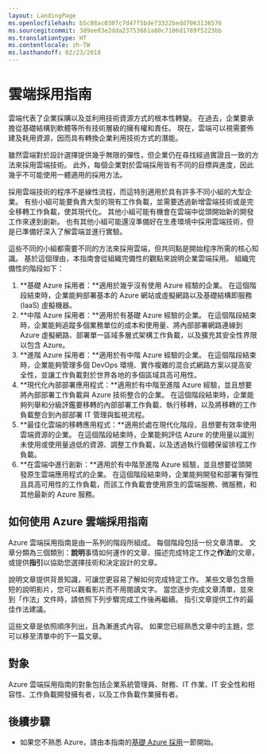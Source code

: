 ```yaml
---
layout: LandingPage
ms.openlocfilehash: b5c88ac0307c7d47f5bde73322bedd7063136576
ms.sourcegitcommit: 3d9ee03e2dda23753661a80c7106d1789f5223bb
ms.translationtype: HT
ms.contentlocale: zh-TW
ms.lasthandoff: 02/23/2018
---
```

# <a name="cloud-adoption-guide"></a>雲端採用指南

雲端代表了企業採購以及並利用技術資源方式的根本性轉變。 在過去，企業要承擔從基礎結構到軟體等所有技術層級的擁有權和責任。 現在，雲端可以視需要佈建及耗用資源，因而具有轉換企業利用技術方式的潛能。

雖然雲端對於設計選擇提供幾乎無限的彈性，但企業仍在尋找經過實證且一致的方法來採用雲端技術。 此外，每個企業對於雲端採用皆有不同的目標與進度，因此幾乎不可能使用一體適用的採用方法。

採用雲端技術的程序不是線性流程，而這特別適用於具有許多不同小組的大型企業。 有些小組可能要負責大型的現有工作負載，並需要透過新增雲端技術或是完全移轉工作負載，使其現代化。 其他小組可能有機會在雲端中從頭開始新的開發工作來達到創新。 也有其他小組可能還沒準備好在生產環境中採用雲端技術，但是已準備好深入了解雲端並進行實驗。

這些不同的小組都需要不同的方法來採用雲端，但共同點是開始程序所需的核心知識。 基於這個理由，本指南會從組織完備性的觀點來說明企業雲端採用。 組織完備性的階段如下：

1. **基礎 Azure 採用者：**適用於幾乎沒有使用 Azure 經驗的企業。 在這個階段結束時，企業能夠部署基本的 Azure 網站或虛擬網路以及基礎結構即服務 (IaaS) 虛擬機器。  
2. **中階 Azure 採用者：**適用於有基礎 Azure 經驗的企業。 在這個階段結束時，企業能夠追蹤多個業務單位的成本和使用量、將內部部署網路連線到 Azure 虛擬網路、部署單一區域多層式架構工作負載，以及擴充其安全性界限以包含 Azure。
3. **進階 Azure 採用者：**適用於有中階 Azure 經驗的企業。 在這個階段結束時，企業能夠管理多個 DevOps 環境、實作複雜的混合式網路方案以提高安全性，並讓工作負載對於世界各地的多個區域具高可用性。 
4. **現代化內部部署應用程式：**適用於有中階至進階 Azure 經驗，並且想要將內部部署工作負載與 Azure 技術整合的企業。 在這個階段結束時，企業能夠列舉和分級評鑑要移轉的內部部署工作負載、執行移轉，以及將移轉的工作負載整合到內部部署 IT 管理與監視流程。
5. **最佳化雲端的移轉應用程式：**適用於處在現代化階段，且想要有效率使用雲端資源的企業。 在這個階段結束時，企業能夠評估 Azure 的使用量以識別未使用或使用量過低的資源、調整工作負載，以及透過執行個體保留排程工作負載。
6. **在雲端中進行創新：**適用於有中階至進階 Azure 經驗，並且想要從頭開發原生雲端應用程式的企業。 在這個階段結束時，企業能夠開發和部署有彈性且具高可用性的工作負載，而該工作負載會使用原生的雲端服務、微服務，和其他最新的 Azure 服務。

## <a name="how-to-use-the-azure-cloud-adoption-guide"></a>如何使用 Azure 雲端採用指南

Azure 雲端採用指南是由一系列的階段所組成。 每個階段包括一份文章清單。 文章分類為三個類別：**說明**事情如何運作的文章、描述完成特定工作之**作法**的文章，或提供**指引**以協助您選擇技術和決定設計的文章。 

說明文章提供背景知識，可讓您更容易了解如何完成特定工作。 某些文章包含簡短的說明影片，您可以觀看影片而不用閱讀文字。 當您逐步完成文章清單，並來到「作法」文件時，請依照下列步驟完成工作後再繼續。 指引文章提供工作的最佳作法建議。 

這些文章是依照順序列出，且為漸進式內容。 如果您已經熟悉文章中的主題，您可以移至清單中的下一篇文章。 

## <a name="audience"></a>對象

Azure 雲端採用指南的對象包括企業系統管理員、財務、IT 作業、IT 安全性和相容性、工作負載開發擁有者，以及工作負載作業擁有者。

## <a name="next-steps"></a>後續步驟

* 如果您不熟悉 Azure，請由本指南的[基礎 Azure 採用](adoption-intro/overview.md)一節開始。

